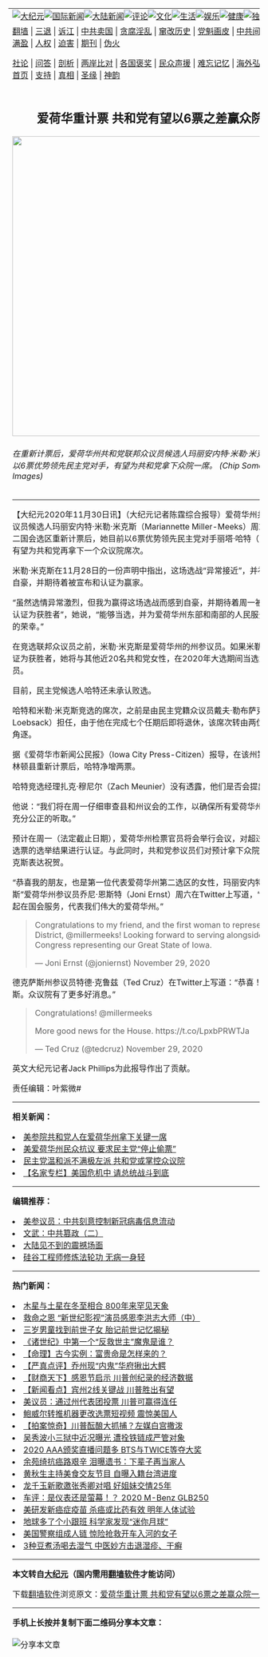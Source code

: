 <a name="1" id="1" target="_blank"></a><span id="1"></span>
<table align=center border="0"><tr><td colspan="2" VALIGN=TOP><a href="https://github.com/tzsbgn3599/djy/blob/master/gb/nsc413.md#1"><img src="https://raw.githubusercontent.com/tzsbgn3599/www/master/t/djy/1.jpg" title="大纪元"></a><a href="https://github.com/tzsbgn3599/djy/blob/master/gb/n24hr.md#1"><img src="https://raw.githubusercontent.com/tzsbgn3599/www/master/t/djy/3.jpg" title="国际新闻"></a><a href="https://github.com/tzsbgn3599/djy/blob/master/gb/nsc413.md#1"><img src="https://raw.githubusercontent.com/tzsbgn3599/www/master/t/djy/4.jpg" title="大陆新闻"></a><a href="https://github.com/tzsbgn3599/djy/blob/master/gb/news392.md#1"><img src="https://raw.githubusercontent.com/tzsbgn3599/www/master/t/djy/5.jpg" title="评论"></a><a href="https://github.com/tzsbgn3599/djy/blob/master/gb/news2007.md#1"><img src="https://raw.githubusercontent.com/tzsbgn3599/www/master/t/djy/6.jpg" title="文化"></a><a href="https://github.com/tzsbgn3599/djy/blob/master/gb/news2008.md#1"><img src="https://raw.githubusercontent.com/tzsbgn3599/www/master/t/djy/7.jpg" title="生活"></a><a href="https://github.com/tzsbgn3599/djy/blob/master/gb/ncyule.md#1"><img src="https://raw.githubusercontent.com/tzsbgn3599/www/master/t/djy/8.jpg" title="娱乐"></a><a href="https://github.com/tzsbgn3599/djy/blob/master/gb/nsc1002.md#1"><img src="https://raw.githubusercontent.com/tzsbgn3599/www/master/t/djy/9.jpg" title="健康"><a href="https://github.com/tzsbgn3599/djy/blob/master/gb/nf6092.md#1"><img src="https://raw.githubusercontent.com/tzsbgn3599/www/master/t/djy/10a.jpg" title="独家"></a><a href="https://github.com/tzsbgn3599/djy/blob/master/gb/nf4514.md#1"><img src="https://raw.githubusercontent.com/tzsbgn3599/www/master/t/djy/12a.jpg" title="头条"></a></td></tr>
<tr><td colspan="2" VALIGN=TOP><a target="_blank" href="https://github.com/tzsbgn3599/www/blob/master/README.md?zsrh#1">翻墙</a> | <a target="_blank" href="https://github.com/tzsbgn3599/djy/blob/master/gb/nf5657.md#1">三退</a> | <a target="_blank" href="https://github.com/tzsbgn3599/djy/blob/master/gb/nf6124.md#1">诉江</a> | <a target="_blank" href="https://github.com/tzsbgn3599/djy/blob/master/gb/nf1176117.md#1">中共卖国</a> | <a target="_blank" href="https://github.com/tzsbgn3599/djy/blob/master/gb/nf5773.md#1">贪腐淫乱</a> | <a target="_blank" href="https://github.com/tzsbgn3599/djy/blob/master/gb/nf1176115.md#1">窜改历史</a> | <a target="_blank" href="https://github.com/tzsbgn3599/djy/blob/master/gb/nf1176107.md#1">党魁画皮</a> | <a target="_blank" href="https://github.com/tzsbgn3599/djy/blob/master/gb/nf1320400.md#1">中共间谍</a> | <a target="_blank" href="https://github.com/tzsbgn3599/djy/blob/master/gb/nf1176114.md#1">破坏传统</a> | <a target="_blank" href="https://github.com/tzsbgn3599/ntdtv/blob/master/gb/prog447_1.md#1">恶贯满盈</a> | <a target="_blank" href="https://github.com/tzsbgn3599/djy/blob/master/gb/ncid278.md#1">人权</a> | <a target="_blank" href="https://github.com/tzsbgn3599/djy/blob/master/gb/nf1176111.md#1">迫害</a> | <a target="_blank" href="https://gitlab.com/szzdlab/mh-qikan/blob/master/README.md#1">期刊</a> | <a target="_blank" href="https://github.com/tzsbgn3599/djy/blob/master/gb/nf5562.md#1">伪火</a></p><p><a target="_blank" href="https://github.com/tzsbgn3599/djy/blob/master/gb/9p.md#1">社论</a> | <a target="_blank" href="https://github.com/tzsbgn3599/djy/blob/master/gb/nf4378.md#1">问答</a> | <a target="_blank" href="https://github.com/tzsbgn3599/djy/blob/master/gb/nf5792.md#1">剖析</a> | <a target="_blank" href="https://github.com/tzsbgn3599/djy/blob/master/gb/nf5735.md#1">两岸比对</a> | <a target="_blank" href="https://github.com/tzsbgn3599/djy/blob/master/gb/nf6119.md#1">各国褒奖</a> | <a target="_blank" href="https://github.com/tzsbgn3599/djy/blob/master/gb/nf6120.md#1">民众声援</a> | <a target="_blank" href="https://github.com/tzsbgn3599/djy/blob/master/gb/nf1188594.md#1">难忘记忆</a> | <a target="_blank" href="https://github.com/tzsbgn3599/djy/blob/master/gb/nf3180.md#1">海外弘传</a> | <a target="_blank" href="https://github.com/tzsbgn3599/djy/blob/master/gb/nf5410.md#1">万人上访</a> | <a target="_blank" href="https://github.com/tzsbgn3599/www/blob/master/README.md?zsrh#1">平台首页</a> | <a target="_blank" href="https://github.com/tzsbgn3599/djy/blob/master/gb/nf4386.md#1">支持</a> | <a target="_blank" href="https://github.com/tzsbgn3599/djy/blob/master/gb/nf4389.md#1">真相</a> | <a target="_blank" href="https://github.com/tzsbgn3599/djy/blob/master/gb/nf5790.md#1">圣缘</a> | <a target="_blank" href="https://github.com/tzsbgn3599/djy/blob/master/gb/nf4786.md#1">神韵</a></td></tr>
<tr><td VALIGN=TOP width="626"><h2 align=center>爱荷华重计票 共和党有望以6票之差赢众院一席</h2>
<img width="600" src="https://i.epochtimes.com/assets/uploads/2020/11/GettyImages-458336406-600x400.jpg" />
<h6>在重新计票后，爱荷华州共和党联邦众议员候选人玛丽安内特·米勒·米克斯（左四），以6票优势领先民主党对手，有望为共和党拿下众院一席。 (Chip Somodevilla/Getty Images)
</h6>
<hr>
	<p>【大纪元2020年11月30日讯】（大纪元记者陈霆综合报导）<ahref="https://github.com/tzsbgn3599/djy/blob/master/gb/tag/%E7%88%B1%E8%8D%B7%E5%8D%8E%E5%B7%9E.md#1">爱荷华州</a><ahref="https://github.com/tzsbgn3599/djy/blob/master/gb/tag/%E5%85%B1%E5%92%8C%E5%85%9A.md#1">共和党</a>联邦<ahref="https://github.com/tzsbgn3599/djy/blob/master/gb/tag/%E4%BC%97%E8%AE%AE%E5%91%98.md#1">众议员</a>候选人玛丽安内特·米勒·米克斯（Mariannette Miller-Meeks）周末表示，在第二国会选区<ahref="https://github.com/tzsbgn3599/djy/blob/master/gb/tag/%E9%87%8D%E6%96%B0%E8%AE%A1%E7%A5%A8.md#1">重新计票</a>后，她目前以6票优势领先<ahref="https://github.com/tzsbgn3599/djy/blob/master/gb/tag/%E6%B0%91%E4%B8%BB%E5%85%9A.md#1">民主党</a>对手丽塔·哈特（Rita Hart），有望为<ahref="https://github.com/tzsbgn3599/djy/blob/master/gb/tag/%E5%85%B1%E5%92%8C%E5%85%9A.md#1">共和党</a>再拿下一个众议院席次。</p>
<p>米勒·米克斯在11月28日的一份声明中指出，这场选战“异常接近”，并补充说，她很自豪，并期待着被宣布和认证为赢家。</p>
<p>“虽然选情异常激烈，但我为赢得这场选战而感到自豪，并期待着周一被州行政委员会认证为获胜者”，她说，“能够当选，并为<ahref="https://github.com/tzsbgn3599/djy/blob/master/gb/tag/%E7%88%B1%E8%8D%B7%E5%8D%8E%E5%B7%9E.md#1">爱荷华州</a>东部和南部的人民服务，是我一生的荣幸。”</p>
<p>在竞选联邦<ahref="https://github.com/tzsbgn3599/djy/blob/master/gb/tag/%E4%BC%97%E8%AE%AE%E5%91%98.md#1">众议员</a>之前，米勒·米克斯是爱荷华州的州参议员。如果米勒·米克斯被认证为获胜者，她将与其他近20名共和党女性，在2020年大选期间当选为众议院议员。</p>
<p>目前，<ahref="https://github.com/tzsbgn3599/djy/blob/master/gb/tag/%E6%B0%91%E4%B8%BB%E5%85%9A.md#1">民主党</a>候选人哈特还未承认败选。</p>
<p>哈特和米勒·米克斯竞选的席次，之前是由民主党籍众议员戴夫·勒布萨克（Dave Loebsack）担任，由于他在完成七个任期后即将退休，该席次转由两位女性后选人角逐。</p>
<p>据《爱荷华市新闻公民报》（Iowa City Press-Citizen）报导，在该州第二选区的克林顿县<ahref="https://github.com/tzsbgn3599/djy/blob/master/gb/tag/%E9%87%8D%E6%96%B0%E8%AE%A1%E7%A5%A8.md#1">重新计票</a>后，哈特净增两票。</p>
<p>哈特竞选经理扎克·穆尼尔（Zach Meunier）没有透露，他们是否会提出法律挑战。</p>
<p>他说：“我们将在周一仔细审查县和州议会的工作，以确保所有爱荷华州的声音都得到充分公正的听取。”</p>
<p>预计在周一（法定截止日期），爱荷华州检票官员将会举行会议，对超过394,400张选票的选举结果进行认证。与此同时，共和党参议员们对预计拿下众院席次的米勒·米克斯表达祝贺。</p>
<p>“恭喜我的朋友，也是第一位代表爱荷华州第二选区的女性，玛丽安内特·米勒·米克斯”爱荷华州参议员乔尼·恩斯特（Joni Ernst）周六在Twitter上写道，“期待着与您一起在国会服务，代表我们伟大的爱荷华州。”</p>
<blockquote class="twitter-tweet">
<p dir="ltr" lang="en">Congratulations to my friend, and the first woman to represent Iowa’s 2nd District, <ahref="https://twitter.com/millermeeks?ref_src=twsrc%5Etfw">@millermeeks</a>! Looking forward to serving alongside you in Congress representing our Great State of Iowa.</p>
<p>— Joni Ernst (@joniernst) <ahref="https://twitter.com/joniernst/status/1332876770371137537?ref_src=twsrc%5Etfw">November 29, 2020</a></p></blockquote>
<p><a async src="https://platform.twitter.com/widgets.js" charset="utf-8"></a></p>
<p>德克萨斯州参议员特德·克鲁兹（Ted Cruz）在Twitter上写道：“恭喜！米勒·米克斯。众议院有了更多好消息。”</p>
<blockquote class="twitter-tweet">
<p dir="ltr" lang="en">Congratulations! <ahref="https://twitter.com/millermeeks?ref_src=twsrc%5Etfw">@millermeeks</a></p>
<p>More good news for the House. <ahref="https://t.co/LpxbPRWTJa">https://t.co/LpxbPRWTJa</a></p>
<p>— Ted Cruz (@tedcruz) <ahref="https://twitter.com/tedcruz/status/1332837519252213760?ref_src=twsrc%5Etfw">November 29, 2020</a></p></blockquote>
<p><a async src="https://platform.twitter.com/widgets.js" charset="utf-8"></a></p>
<p>英文大纪元记者Jack Phillips为此报导作出了贡献。</p>
<p>责任编辑：叶紫微#</p>
	
<hr>


<strong>相关新闻：</strong>
<li><a href="https://github.com/tzsbgn3599/djy/blob/master/gb/20/11/4/n12524790.md#1">美参院共和党人在爱荷华州拿下关键一席</a></li>
<li><a href="https://github.com/tzsbgn3599/djy/blob/master/gb/20/11/8/n12534304.md#1">美爱荷华州民众抗议 要求民主党“停止偷票”</a></li>
<li><a href="https://github.com/tzsbgn3599/djy/blob/master/gb/20/11/18/n12559233.md#1">民主党温和派不满极左派 共和党或掌控众议院</a></li>
<li><a href="https://github.com/tzsbgn3599/djy/blob/master/gb/20/11/29/n12583264.md#1">【名家专栏】美国危机中 请总统战斗到底</a></li>
<hr>


<strong>编辑推荐：</strong>
<li><a href="https://github.com/onzhi266/djy/blob/master/gb/20/2/22/n11887949.md#1">美参议员：中共刻意控制新冠病毒信息流动</a></li>
<li><a href="https://github.com/tsiac2612/djy/blob/master/gb/18/1/2/n10015819.md#1" target="_blank">文武：中共篡政（二）</a></li><li><a href="https://github.com/tzsbgn3599/djy/blob/master/gb/13/11/27/n4020290.md?dfh#1" target="_blank">大陆见不到的震撼场面</a></li><li><a href="https://github.com/tsiac2612/djy/blob/master/gb/15/9/28/n4538256.md#1" target="_blank">硅谷工程师修炼法轮功 无病一身轻</a></li>
<hr>

<strong>热门新闻：</strong>
<li><a href="https://github.com/tzsbgn3599/djy/blob/master/gb/20/11/26/n12576644.md#1">木星与土星在冬至相合 800年来罕见天象</a></li>
<li><a href="https://github.com/tzsbgn3599/djy/blob/master/gb/20/11/25/n12575381.md#1">救命之恩 “新世纪影视”演员感恩李洪志大师（中）</a></li>
<li><a href="https://github.com/tzsbgn3599/djy/blob/master/gb/20/11/2/n12519137.md#1">三岁男童找到前世子女  胎记前世记忆揭秘</a></li>
<li><a href="https://github.com/tzsbgn3599/djy/blob/master/gb/20/11/20/n12563807.md#1">《诸世纪》中第一个“反救世主”魔鬼是谁？</a></li>
<li><a href="https://github.com/tzsbgn3599/djy/blob/master/gb/20/10/27/n12504603.md#1">【命理】古今实例：富贵命是怎样来的？</a></li>
<li><a href="https://github.com/tzsbgn3599/djy/blob/master/gb/20/11/29/n12583177.md#1">【严真点评】乔州现“内鬼”华府揪出大鳄</a></li>
<li><a href="https://github.com/tzsbgn3599/djy/blob/master/gb/20/11/28/n12581710.md#1">【财商天下】感恩节启示 川普创纪录的经济数据</a></li>
<li><a href="https://github.com/tzsbgn3599/djy/blob/master/gb/20/11/28/n12582264.md#1">【新闻看点】宾州2线关键战 川普胜出有望</a></li>
<li><a href="https://github.com/tzsbgn3599/djy/blob/master/gb/20/11/28/n12580663.md#1">美议员：通过州代表团投票 川普可赢得连任</a></li>
<li><a href="https://github.com/tzsbgn3599/djy/blob/master/gb/20/11/28/n12581024.md#1">鲍威尔转推机器更改选票短视频 震惊美国人</a></li>
<li><a href="https://github.com/tzsbgn3599/djy/blob/master/gb/20/11/28/n12581019.md#1">【拍案惊奇】川普酝酿大抓捕？左媒白宫撒泼</a></li>
<li><a href="https://github.com/tzsbgn3599/djy/blob/master/gb/20/11/27/n12580299.md#1">吴秀波小三狱中近况曝光 遭拴铁链成严管对象</a></li>
<li><a href="https://github.com/tzsbgn3599/djy/blob/master/gb/20/11/28/n12581592.md#1">2020 AAA颁奖直播问题多 BTS与TWICE等夺大奖</a></li>
<li><a href="https://github.com/tzsbgn3599/djy/blob/master/gb/20/11/27/n12579270.md#1">余苑绮抗癌路艰辛 泪曝遗书：下辈子再当家人</a></li>
<li><a href="https://github.com/tzsbgn3599/djy/blob/master/gb/20/11/27/n12580607.md#1">黄秋生主持美食交友节目 自曝入籍台湾进度</a></li>
<li><a href="https://github.com/tzsbgn3599/djy/blob/master/gb/20/11/27/n12578914.md#1">龙千玉新歌邀张秀卿对唱 好姐妹交情25年</a></li>
<li><a href="https://github.com/tzsbgn3599/djy/blob/master/gb/20/11/28/n12580877.md#1">车评：是仪表还是萤幕！？ 2020 M-Benz GLB250</a></li>
<li><a href="https://github.com/tzsbgn3599/djy/blob/master/gb/20/11/24/n12572282.md#1">美研发新癌症疫苗 杀癌或比药有效 明年人体试验</a></li>
<li><a href="https://github.com/tzsbgn3599/djy/blob/master/gb/20/11/27/n12579289.md#1">地球多了个小跟班 科学家发现“迷你月球”</a></li>
<li><a href="https://github.com/tzsbgn3599/djy/blob/master/gb/20/11/27/n12579069.md#1">美国警察组成人链 惊险抢救开车入河的女子</a></li>
<li><a href="https://github.com/tzsbgn3599/djy/blob/master/gb/20/11/23/n12570471.md#1">3种豆煮汤喝去湿气 中医妙方击退湿疹、干癣</a></li>
<hr>

<strong>本文转自<a href="https://www.epochtimes.com">大纪元</a>（国内需用<a href="https://github.com/tzsbgn3599/www/blob/master/README.md#8">翻墙软件</a>才能访问）</strong><p>下载<a href="https://github.com/tzsbgn3599/www/blob/master/README.md#8">翻墙软件</a>浏览原文：<a href="https://www.epochtimes.com/gb/20/11/30/n12584265.htm">爱荷华重计票 共和党有望以6票之差赢众院一席</a></p><hr>

<strong>手机上长按并复制下面二维码分享本文章：</strong><br><br><img src="https://chart.apis.google.com/chart?cht=qr&chs=240x240&choe=UTF-8&chld=M|2&chl=https://github.com/tzsbgn3599/djy/blob/master/gb/20/11/30/n12584265.md%231" title="分享本文章"></td><td VALIGN=TOP><a href="https://github.com/tzsbgn3599/djy/blob/master/gb/16/1/21/n4622075.md?dfh#1" target="_blank"><img src="https://raw.githubusercontent.com/tzsbgn3599/djy/master/gb/300/wei-f1.jpg" title="中共的伪火骗局"  alt="中共的伪火骗局"></a><br><a href="https://github.com/tzsbgn3599/www/blob/master/README.md?dfh#9" target="_blank"><img src="https://raw.githubusercontent.com/tzsbgn3599/djy/master/gb/300/yong-h.jpg" title="永恒的见证"  alt="永恒的见证"></a><br><a href="https://github.com/tzsbgn3599/djy/blob/master/gb/13/9/29/n3974789.md?dfh#1" target="_blank"><img src="https://raw.githubusercontent.com/tzsbgn3599/djy/master/gb/300/shang-lnz.jpg" title="善良女子被中共投男牢"  alt="善良女子被中共投男牢"></a><br><a href="https://github.com/tzsbgn3599/djy/blob/master/gb/16/3/16/n4663449.md?dfh#1" target="_blank"><img src="https://raw.githubusercontent.com/tzsbgn3599/djy/master/gb/300/huo-z3.jpg" title="警卫目击活摘器官"  alt="警卫目击活摘器官"></a><br><a href="https://github.com/tzsbgn3599/djy/blob/master/gb/16/8/7/n8177641.md?dfh#1" target="_blank"><img src="https://raw.githubusercontent.com/tzsbgn3599/djy/master/gb/300/huo-z4.jpg" title="证人描述活摘恐怖"  alt="证人描述活摘恐怖"></a><br><a href="https://github.com/tzsbgn3599/djy/blob/master/gb/10/4/19/n2881569.md?dfh#1" target="_blank"><img src="https://raw.githubusercontent.com/tzsbgn3599/djy/master/gb/300/huo-z1.jpg" title="揭开活摘器官黑幕"  alt="揭开活摘器官黑幕"></a><br><a href="https://github.com/tzsbgn3599/djy/blob/master/gb/10/11/7/n3077476.md?dfh#1" target="_blank"><img src="https://raw.githubusercontent.com/tzsbgn3599/djy/master/gb/300/ma-ks.jpg" title="马克思的成魔之路"  alt="马克思的成魔之路"></a><br><a href="https://github.com/tzsbgn3599/djy/blob/master/gb/14/6/9/n4173977.md?dfh#1" target="_blank"><img src="https://raw.githubusercontent.com/tzsbgn3599/djy/master/gb/300/chang-zs.jpg" title="藏字石 蕴天机"  alt="藏字石 蕴天机"></a><br><a href="https://github.com/tzsbgn3599/djy/blob/master/gb/18/5/10/n10381511.md?dfh#1" target="_blank"><img src="https://raw.githubusercontent.com/tzsbgn3599/djy/master/gb/300/st1.jpg" title="关注3亿人三退"  alt="关注3亿人三退"></a><br><a href="https://github.com/tzsbgn3599/djy/blob/master/gb/18/3/21/n10237682.md?dfh#1" target="_blank"><img src="https://raw.githubusercontent.com/tzsbgn3599/djy/master/gb/300/jie-t.jpg" title="解体中共复兴中华"  alt="解体中共复兴中华"></a><br><a href="https://github.com/tzsbgn3599/djy/blob/master/gb/9/2/9/n2422991.md?dfh#1" target="_blank"><img src="https://raw.githubusercontent.com/tzsbgn3599/djy/master/gb/300/gao-zs.jpg" title="中共迫害良心律师"  alt="中共迫害良心律师"></a><br><a href="https://github.com/tzsbgn3599/djy/blob/master/gb/18/12/9/n10900044.md?dfh#1" target="_blank"><img src="https://raw.githubusercontent.com/tzsbgn3599/djy/master/gb/300/sj1.jpg" title="303万人举报江泽民"  alt="303万人举报江泽民"></a><br><a href="https://github.com/tzsbgn3599/djy/blob/master/gb/18/8/28/n10672014.md?dfh#1" target="_blank"><img src="https://raw.githubusercontent.com/tzsbgn3599/djy/master/gb/300/sj2.jpg" title="这些官员为何起诉江泽民"  alt="这些官员为何起诉江泽民"></a><br><a href="https://github.com/tzsbgn3599/djy/blob/master/gb/8/12/18/n2367165.md?dfh#1" target="_blank"><img src="https://raw.githubusercontent.com/tzsbgn3599/djy/master/gb/300/liangan.jpg" title="海峡两岸的强烈对比"  alt="海峡两岸的强烈对比"></a><br><a href="https://github.com/tzsbgn3599/djy/blob/master/gb/15/12/10/n4593139.md?dfh#1" target="_blank"><img src="https://raw.githubusercontent.com/tzsbgn3599/djy/master/gb/300/jia-ndzl.jpg" title="加拿大总理的贺信"  alt="加拿大总理的贺信"></a><br><a href="https://github.com/tzsbgn3599/djy/blob/master/gb/11/6/17/n3289382.md?dfh#1" target="_blank"><img src="https://raw.githubusercontent.com/tzsbgn3599/djy/master/gb/300/xiao-wd.jpg" title="探寻真相兼听则明"  alt="探寻真相兼听则明"></a><br><a href="https://github.com/tzsbgn3599/djy/blob/master/gb/18/10/27/n10812623.md?dfh#1" target="_blank"><img src="https://raw.githubusercontent.com/tzsbgn3599/djy/master/gb/300/yindu.jpg" title="印度媒体报道东方"  alt="印度媒体报道东方"></a><br><a href="https://github.com/tzsbgn3599/djy/blob/master/gb/18/6/9/n10469652.md?dfh#1" target="_blank"><img src="https://raw.githubusercontent.com/tzsbgn3599/djy/master/gb/300/xie-j.jpg" title="不一样的海外校园"  alt="不一样的海外校园"></a><br><a href="https://github.com/tzsbgn3599/djy/blob/master/gb/7/4/5/n1669415.md?dfh#1" target="_blank"><img src="https://raw.githubusercontent.com/tzsbgn3599/djy/master/gb/300/li-up.jpg" title="从大师到徒弟的传奇"  alt="从大师到徒弟的传奇"></a><br><a href="https://github.com/tzsbgn3599/djy/blob/master/gb/17/5/26/n9191512.md?dfh#1" target="_blank"><img src="https://raw.githubusercontent.com/tzsbgn3599/djy/master/gb/300/zfl2.jpg" title="亿万人与东方一本奇书"  alt="亿万人与东方一本奇书"></a><br><a href="https://github.com/tzsbgn3599/djy/blob/master/gb/13/11/27/n4020290.md?dfh#1" target="_blank"><img src="https://raw.githubusercontent.com/tzsbgn3599/djy/master/gb/300/zhen-h.jpg" title="大陆见不到的震撼场面"  alt="大陆见不到的震撼场面"></a><br><a href="https://github.com/tzsbgn3599/djy/blob/master/gb/15/7/17/n4482910.md?dfh#1" target="_blank"><img src="https://raw.githubusercontent.com/tzsbgn3599/djy/master/gb/300/dalu-sk.jpg" title="人心向善 大陆当初盛况"  alt="人心向善 大陆当初盛况"></a><br><a href="https://github.com/tzsbgn3599/djy/blob/master/gb/19/1/5/n10955468.md?dfh#1" target="_blank"><img src="https://raw.githubusercontent.com/tzsbgn3599/djy/master/gb/300/zfl1.jpg" title="追寻真理 这书讲什么"  alt="追寻真理 这书讲什么"></a><br><a href="https://github.com/tzsbgn3599/www/blob/master/README.md?dfh#1" target="_blank"><img src="https://raw.githubusercontent.com/tzsbgn3599/djy/master/gb/300/fq1.jpg" title="下载免费翻墙软件"  alt="下载免费翻墙软件"></a><br></td></tr></table>
